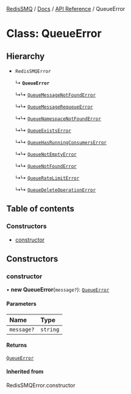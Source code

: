 [RedisSMQ](../../../README.md) / [Docs](../../README.md) / [API Reference](../README.md) / QueueError

# Class: QueueError

## Hierarchy

- `RedisSMQError`

  ↳ **`QueueError`**

  ↳↳ [`QueueMessageNotFoundError`](QueueMessageNotFoundError.md)

  ↳↳ [`QueueMessageRequeueError`](QueueMessageRequeueError.md)

  ↳↳ [`QueueNamespaceNotFoundError`](QueueNamespaceNotFoundError.md)

  ↳↳ [`QueueExistsError`](QueueExistsError.md)

  ↳↳ [`QueueHasRunningConsumersError`](QueueHasRunningConsumersError.md)

  ↳↳ [`QueueNotEmptyError`](QueueNotEmptyError.md)

  ↳↳ [`QueueNotFoundError`](QueueNotFoundError.md)

  ↳↳ [`QueueRateLimitError`](QueueRateLimitError.md)

  ↳↳ [`QueueDeleteOperationError`](QueueDeleteOperationError.md)

## Table of contents

### Constructors

- [constructor](QueueError.md#constructor)

## Constructors

### constructor

• **new QueueError**(`message?`): [`QueueError`](QueueError.md)

#### Parameters

| Name | Type |
| :------ | :------ |
| `message?` | `string` |

#### Returns

[`QueueError`](QueueError.md)

#### Inherited from

RedisSMQError.constructor
